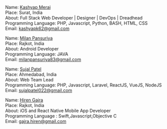 
Name: [Kashyap Merai](https://github.com/kamerk22)<br/>
Place: Surat, India<br/>
About: Full Stack Web Developer | Designer | DevOps | Dreadhead <br/>
Programming Language: PHP, Javascript, Python, BASH, HTML, CSS<br/>
Email: kashyapk62@gmail.com<br/>

Name: [Milan Pansuriya](https://github.com/milanPansuriya)<br/>
Place: Rajkot, India<br/>
About: Android Developer <br/>
Programming Language: JAVA<br/>
Email: milanpansuriya83@gmail.com<br/>

Name: [Sujal Patel](https://github.com/sujalpatel2209)<br/>
Place: Ahmedabad, India<br/>
About: Web Team Lead <br/>
Programming Language: PHP, Javascript, Laravel, ReactJS, VueJS, NodeJS <br/>
Email: sujalpatel022@gmail.com<br/>

Name: [Hiren Gajra](https://github.com/hiren2728)<br/>
Place: Rajkot, India<br/>
About: iOS and React Native Mobile App Developer <br/>
Programming Language : Swift,Javascript,Objective C <br/>
Email: gajra.hiren@gmail.com <br/>
